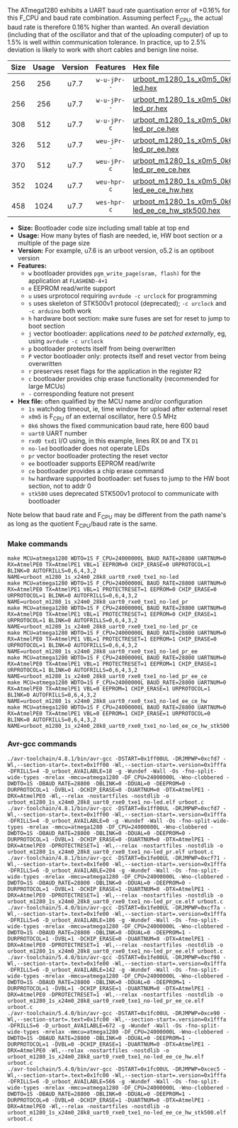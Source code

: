 The ATmega1280 exhibits a UART baud rate quantisation error of +0.16% for this F_CPU and baud rate combination. Assuming perfect F<sub>CPU</sub>, the actual baud rate is therefore 0.16% higher than wanted. An overall deviation (including that of the oscillator and that of the uploading computer) of up to 1.5% is well within communication tolerance. In practice, up to 2.5% deviation is likely to work with short cables and benign line noise.

|Size|Usage|Version|Features|Hex file|
|:-:|:-:|:-:|:-:|:--|
|256|256|u7.7|`w-u-jPr--`|[urboot_m1280_1s_x0m5_0k6_uart0_rxe0_txe1_no-led.hex](https://raw.githubusercontent.com/stefanrueger/urboot.hex/main/u7.7/boards/mega1280/atmega1280/watchdog_1_s/external_oscillator_x/%2B0m500000_hz/%2B%2B%2B0k6_baud/uart0_rxe0_txe1/no-led/urboot_m1280_1s_x0m5_0k6_uart0_rxe0_txe1_no-led.hex)|
|256|256|u7.7|`w-u-jPr--`|[urboot_m1280_1s_x0m5_0k6_uart0_rxe0_txe1_no-led_pr.hex](https://raw.githubusercontent.com/stefanrueger/urboot.hex/main/u7.7/boards/mega1280/atmega1280/watchdog_1_s/external_oscillator_x/%2B0m500000_hz/%2B%2B%2B0k6_baud/uart0_rxe0_txe1/no-led/urboot_m1280_1s_x0m5_0k6_uart0_rxe0_txe1_no-led_pr.hex)|
|308|512|u7.7|`w-u-jPr-c`|[urboot_m1280_1s_x0m5_0k6_uart0_rxe0_txe1_no-led_pr_ce.hex](https://raw.githubusercontent.com/stefanrueger/urboot.hex/main/u7.7/boards/mega1280/atmega1280/watchdog_1_s/external_oscillator_x/%2B0m500000_hz/%2B%2B%2B0k6_baud/uart0_rxe0_txe1/no-led/urboot_m1280_1s_x0m5_0k6_uart0_rxe0_txe1_no-led_pr_ce.hex)|
|326|512|u7.7|`weu-jPr--`|[urboot_m1280_1s_x0m5_0k6_uart0_rxe0_txe1_no-led_pr_ee.hex](https://raw.githubusercontent.com/stefanrueger/urboot.hex/main/u7.7/boards/mega1280/atmega1280/watchdog_1_s/external_oscillator_x/%2B0m500000_hz/%2B%2B%2B0k6_baud/uart0_rxe0_txe1/no-led/urboot_m1280_1s_x0m5_0k6_uart0_rxe0_txe1_no-led_pr_ee.hex)|
|370|512|u7.7|`weu-jPr-c`|[urboot_m1280_1s_x0m5_0k6_uart0_rxe0_txe1_no-led_pr_ee_ce.hex](https://raw.githubusercontent.com/stefanrueger/urboot.hex/main/u7.7/boards/mega1280/atmega1280/watchdog_1_s/external_oscillator_x/%2B0m500000_hz/%2B%2B%2B0k6_baud/uart0_rxe0_txe1/no-led/urboot_m1280_1s_x0m5_0k6_uart0_rxe0_txe1_no-led_pr_ee_ce.hex)|
|352|1024|u7.7|`weu-hpr-c`|[urboot_m1280_1s_x0m5_0k6_uart0_rxe0_txe1_no-led_ee_ce_hw.hex](https://raw.githubusercontent.com/stefanrueger/urboot.hex/main/u7.7/boards/mega1280/atmega1280/watchdog_1_s/external_oscillator_x/%2B0m500000_hz/%2B%2B%2B0k6_baud/uart0_rxe0_txe1/no-led/urboot_m1280_1s_x0m5_0k6_uart0_rxe0_txe1_no-led_ee_ce_hw.hex)|
|458|1024|u7.7|`wes-hpr-c`|[urboot_m1280_1s_x0m5_0k6_uart0_rxe0_txe1_no-led_ee_ce_hw_stk500.hex](https://raw.githubusercontent.com/stefanrueger/urboot.hex/main/u7.7/boards/mega1280/atmega1280/watchdog_1_s/external_oscillator_x/%2B0m500000_hz/%2B%2B%2B0k6_baud/uart0_rxe0_txe1/no-led/urboot_m1280_1s_x0m5_0k6_uart0_rxe0_txe1_no-led_ee_ce_hw_stk500.hex)|

- **Size:** Bootloader code size including small table at top end
- **Usage:** How many bytes of flash are needed, ie, HW boot section or a multiple of the page size
- **Version:** For example, u7.6 is an urboot version, o5.2 is an optiboot version
- **Features:**
  + `w` bootloader provides `pgm_write_page(sram, flash)` for the application at `FLASHEND-4+1`
  + `e` EEPROM read/write support
  + `u` uses urprotocol requiring `avrdude -c urclock` for programming
  + `s` uses skeleton of STK500v1 protocol (deprecated); `-c urclock` and `-c arduino` both work
  + `h` hardware boot section: make sure fuses are set for reset to jump to boot section
  + `j` vector bootloader: applications *need to be patched externally*, eg, using `avrdude -c urclock`
  + `p` bootloader protects itself from being overwritten
  + `P` vector bootloader only: protects itself and reset vector from being overwritten
  + `r` preserves reset flags for the application in the register R2
  + `c` bootloader provides chip erase functionality (recommended for large MCUs)
  + `-` corresponding feature not present
- **Hex file:** often qualified by the MCU name and/or configuration
  + `1s` watchdog timeout, ie, time window for upload after external reset
  + `x0m5` is F<sub>CPU</sub> of an external oscillator, here 0.5 MHz
  + `0k6` shows the fixed communication baud rate, here 600 baud
  + `uart0` UART number
  + `rxd0 txd1` I/O using, in this example, lines RX `D0` and TX `D1`
  + `no-led` bootloader does not operate LEDs
  + `pr` vector bootloader protecting the reset vector
  + `ee` bootloader supports EEPROM read/write
  + `ce` bootloader provides a chip erase command
  + `hw` hardware supported bootloader: set fuses to jump to the HW boot section, not to addr 0
  + `stk500` uses deprecated STK500v1 protocol to communicate with bootloader


Note below that baud rate and F<sub>CPU</sub> may be different from the path name's as long as the quotient F<sub>CPU</sub>/baud rate is the same.

### Make commands
```
make MCU=atmega1280 WDTO=1S F_CPU=24000000L BAUD_RATE=28800 UARTNUM=0 RX=AtmelPE0 TX=AtmelPE1 VBL=1 EEPROM=0 CHIP_ERASE=0 URPROTOCOL=1 BLINK=0 AUTOFRILLS=0,6,4,3,2 NAME=urboot_m1280_1s_x24m0_28k8_uart0_rxe0_txe1_no-led
make MCU=atmega1280 WDTO=1S F_CPU=24000000L BAUD_RATE=28800 UARTNUM=0 RX=AtmelPE0 TX=AtmelPE1 VBL=1 PROTECTRESET=1 EEPROM=0 CHIP_ERASE=0 URPROTOCOL=1 BLINK=0 AUTOFRILLS=0,6,4,3,2 NAME=urboot_m1280_1s_x24m0_28k8_uart0_rxe0_txe1_no-led_pr
make MCU=atmega1280 WDTO=1S F_CPU=24000000L BAUD_RATE=28800 UARTNUM=0 RX=AtmelPE0 TX=AtmelPE1 VBL=1 PROTECTRESET=1 EEPROM=0 CHIP_ERASE=1 URPROTOCOL=1 BLINK=0 AUTOFRILLS=0,6,4,3,2 NAME=urboot_m1280_1s_x24m0_28k8_uart0_rxe0_txe1_no-led_pr_ce
make MCU=atmega1280 WDTO=1S F_CPU=24000000L BAUD_RATE=28800 UARTNUM=0 RX=AtmelPE0 TX=AtmelPE1 VBL=1 PROTECTRESET=1 EEPROM=1 CHIP_ERASE=0 URPROTOCOL=1 BLINK=0 AUTOFRILLS=0,6,4,3,2 NAME=urboot_m1280_1s_x24m0_28k8_uart0_rxe0_txe1_no-led_pr_ee
make MCU=atmega1280 WDTO=1S F_CPU=24000000L BAUD_RATE=28800 UARTNUM=0 RX=AtmelPE0 TX=AtmelPE1 VBL=1 PROTECTRESET=1 EEPROM=1 CHIP_ERASE=1 URPROTOCOL=1 BLINK=0 AUTOFRILLS=0,6,4,3,2 NAME=urboot_m1280_1s_x24m0_28k8_uart0_rxe0_txe1_no-led_pr_ee_ce
make MCU=atmega1280 WDTO=1S F_CPU=24000000L BAUD_RATE=28800 UARTNUM=0 RX=AtmelPE0 TX=AtmelPE1 VBL=0 EEPROM=1 CHIP_ERASE=1 URPROTOCOL=1 BLINK=0 AUTOFRILLS=0,6,4,3,2 NAME=urboot_m1280_1s_x24m0_28k8_uart0_rxe0_txe1_no-led_ee_ce_hw
make MCU=atmega1280 WDTO=1S F_CPU=24000000L BAUD_RATE=28800 UARTNUM=0 RX=AtmelPE0 TX=AtmelPE1 VBL=0 EEPROM=1 CHIP_ERASE=1 URPROTOCOL=0 BLINK=0 AUTOFRILLS=0,6,4,3,2 NAME=urboot_m1280_1s_x24m0_28k8_uart0_rxe0_txe1_no-led_ee_ce_hw_stk500
```

### Avr-gcc commands
```
./avr-toolchain/4.8.1/bin/avr-gcc -DSTART=0x1ff00UL -DRJMPWP=0xcfd7 -Wl,--section-start=.text=0x1ff00 -Wl,--section-start=.version=0x1fffa -DFRILLS=4 -D_urboot_AVAILABLE=18 -g -Wundef -Wall -Os -fno-split-wide-types -mrelax -mmcu=atmega1280 -DF_CPU=24000000L -Wno-clobbered -DWDTO=1S -DBAUD_RATE=28800 -DBLINK=0 -DDUAL=0 -DEEPROM=0 -DURPROTOCOL=1 -DVBL=1 -DCHIP_ERASE=0 -DUARTNUM=0 -DTX=AtmelPE1 -DRX=AtmelPE0 -Wl,--relax -nostartfiles -nostdlib -o urboot_m1280_1s_x24m0_28k8_uart0_rxe0_txe1_no-led.elf urboot.c
./avr-toolchain/4.8.1/bin/avr-gcc -DSTART=0x1ff00UL -DRJMPWP=0xcfd7 -Wl,--section-start=.text=0x1ff00 -Wl,--section-start=.version=0x1fffa -DFRILLS=4 -D_urboot_AVAILABLE=0 -g -Wundef -Wall -Os -fno-split-wide-types -mrelax -mmcu=atmega1280 -DF_CPU=24000000L -Wno-clobbered -DWDTO=1S -DBAUD_RATE=28800 -DBLINK=0 -DDUAL=0 -DEEPROM=0 -DURPROTOCOL=1 -DVBL=1 -DCHIP_ERASE=0 -DUARTNUM=0 -DTX=AtmelPE1 -DRX=AtmelPE0 -DPROTECTRESET=1 -Wl,--relax -nostartfiles -nostdlib -o urboot_m1280_1s_x24m0_28k8_uart0_rxe0_txe1_no-led_pr.elf urboot.c
./avr-toolchain/4.8.1/bin/avr-gcc -DSTART=0x1fe00UL -DRJMPWP=0xcf71 -Wl,--section-start=.text=0x1fe00 -Wl,--section-start=.version=0x1fffa -DFRILLS=6 -D_urboot_AVAILABLE=204 -g -Wundef -Wall -Os -fno-split-wide-types -mrelax -mmcu=atmega1280 -DF_CPU=24000000L -Wno-clobbered -DWDTO=1S -DBAUD_RATE=28800 -DBLINK=0 -DDUAL=0 -DEEPROM=0 -DURPROTOCOL=1 -DVBL=1 -DCHIP_ERASE=1 -DUARTNUM=0 -DTX=AtmelPE1 -DRX=AtmelPE0 -DPROTECTRESET=1 -Wl,--relax -nostartfiles -nostdlib -o urboot_m1280_1s_x24m0_28k8_uart0_rxe0_txe1_no-led_pr_ce.elf urboot.c
./avr-toolchain/5.4.0/bin/avr-gcc -DSTART=0x1fe00UL -DRJMPWP=0xcf7a -Wl,--section-start=.text=0x1fe00 -Wl,--section-start=.version=0x1fffa -DFRILLS=6 -D_urboot_AVAILABLE=186 -g -Wundef -Wall -Os -fno-split-wide-types -mrelax -mmcu=atmega1280 -DF_CPU=24000000L -Wno-clobbered -DWDTO=1S -DBAUD_RATE=28800 -DBLINK=0 -DDUAL=0 -DEEPROM=1 -DURPROTOCOL=1 -DVBL=1 -DCHIP_ERASE=0 -DUARTNUM=0 -DTX=AtmelPE1 -DRX=AtmelPE0 -DPROTECTRESET=1 -Wl,--relax -nostartfiles -nostdlib -o urboot_m1280_1s_x24m0_28k8_uart0_rxe0_txe1_no-led_pr_ee.elf urboot.c
./avr-toolchain/5.4.0/bin/avr-gcc -DSTART=0x1fe00UL -DRJMPWP=0xcf90 -Wl,--section-start=.text=0x1fe00 -Wl,--section-start=.version=0x1fffa -DFRILLS=6 -D_urboot_AVAILABLE=142 -g -Wundef -Wall -Os -fno-split-wide-types -mrelax -mmcu=atmega1280 -DF_CPU=24000000L -Wno-clobbered -DWDTO=1S -DBAUD_RATE=28800 -DBLINK=0 -DDUAL=0 -DEEPROM=1 -DURPROTOCOL=1 -DVBL=1 -DCHIP_ERASE=1 -DUARTNUM=0 -DTX=AtmelPE1 -DRX=AtmelPE0 -DPROTECTRESET=1 -Wl,--relax -nostartfiles -nostdlib -o urboot_m1280_1s_x24m0_28k8_uart0_rxe0_txe1_no-led_pr_ee_ce.elf urboot.c
./avr-toolchain/5.4.0/bin/avr-gcc -DSTART=0x1fc00UL -DRJMPWP=0xce90 -Wl,--section-start=.text=0x1fc00 -Wl,--section-start=.version=0x1fffa -DFRILLS=6 -D_urboot_AVAILABLE=672 -g -Wundef -Wall -Os -fno-split-wide-types -mrelax -mmcu=atmega1280 -DF_CPU=24000000L -Wno-clobbered -DWDTO=1S -DBAUD_RATE=28800 -DBLINK=0 -DDUAL=0 -DEEPROM=1 -DURPROTOCOL=1 -DVBL=0 -DCHIP_ERASE=1 -DUARTNUM=0 -DTX=AtmelPE1 -DRX=AtmelPE0 -Wl,--relax -nostartfiles -nostdlib -o urboot_m1280_1s_x24m0_28k8_uart0_rxe0_txe1_no-led_ee_ce_hw.elf urboot.c
./avr-toolchain/5.4.0/bin/avr-gcc -DSTART=0x1fc00UL -DRJMPWP=0xcec5 -Wl,--section-start=.text=0x1fc00 -Wl,--section-start=.version=0x1fffa -DFRILLS=6 -D_urboot_AVAILABLE=566 -g -Wundef -Wall -Os -fno-split-wide-types -mrelax -mmcu=atmega1280 -DF_CPU=24000000L -Wno-clobbered -DWDTO=1S -DBAUD_RATE=28800 -DBLINK=0 -DDUAL=0 -DEEPROM=1 -DURPROTOCOL=0 -DVBL=0 -DCHIP_ERASE=1 -DUARTNUM=0 -DTX=AtmelPE1 -DRX=AtmelPE0 -Wl,--relax -nostartfiles -nostdlib -o urboot_m1280_1s_x24m0_28k8_uart0_rxe0_txe1_no-led_ee_ce_hw_stk500.elf urboot.c
```

